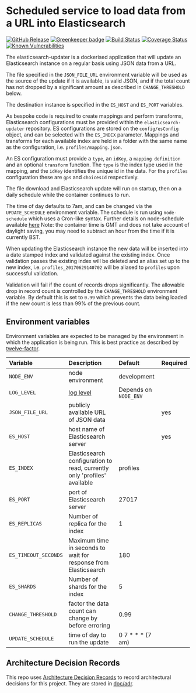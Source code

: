 # Scheduled service to load data from a URL into Elasticsearch

[![GitHub Release](https://img.shields.io/github/release/nhsuk/elasticsearch-updater.svg)](https://github.com/nhsuk/elasticsearch-updater/releases/latest/)
[![Greenkeeper badge](https://badges.greenkeeper.io/nhsuk/elasticsearch-updater.svg)](https://greenkeeper.io/)
[![Build Status](https://travis-ci.org/nhsuk/elasticsearch-updater.svg?branch=master)](https://travis-ci.org/nhsuk/elasticsearch-updater)
[![Coverage Status](https://coveralls.io/repos/github/nhsuk/elasticsearch-updater/badge.svg?branch=master)](https://coveralls.io/github/nhsuk/elasticsearch-updater?branch=master)
[![Known Vulnerabilities](https://snyk.io/test/github/nhsuk/elasticsearch-updater/badge.svg)](https://snyk.io/test/github/nhsuk/elasticsearch-updater)

The elasticsearch-updater is a dockerised application that will update an Elasticsearch instance on a regular basis using JSON data from a URL.

The  file specified in the `JSON_FILE_URL` environment variable will be used as the source of the update if
it is available, is valid JSON, and if the total count has not dropped by a significant amount as described in `CHANGE_THRESHOLD` below.

The destination instance is specified in the `ES_HOST` and `ES_PORT` variables.

As bespoke code is required to create mappings and perform transforms, Elasticsearch configurations must be provided within the `elasticsearch-updater` repository. ES configurations are stored on the `config/esConfig` object, and can be selected with the `ES_INDEX` parameter.
Mappings and transforms for each available index are held in a folder with the same name as the configuration, i.e. `profiles/mapping.json`.

An ES configuration must provide a `type`, an `idKey`, a `mapping definition` and an optional `transform` function.
The `type` is the index type used in the mapping, and the `idKey` identifies the unique id in the data. For the `profiles` configuration these are    `gps` and `choicesId` respectively.

The file download and Elasticsearch update will run on startup, then on a daily schedule while the container continues to run.

The time of day defaults to 7am, and can be changed via the `UPDATE_SCHEDULE` environment variable.
The schedule is run using `node-schedule` which uses a Cron-like syntax. Further details on node-schedule available [here](https://www.npmjs.com/package/node-schedule)
Note: the container time is GMT and does not take account of daylight saving, you may need to subtract an hour from the time if it is currently BST.

When updating the Elasticsearch instance the new data will be inserted into a date stamped index and validated against the
existing index. Once validation passes the existing index will be deleted and an alias set up to the new index, i.e. `profiles_20170629140702` will be aliased to `profiles` upon successful validation.

Validation will fail if the count of records drops significantly. The allowable drop in record count is controlled by
the `CHANGE_THRESHOLD` environment variable. By default this is set to `0.99` which prevents the data being loaded if the new count
is less than 99% of the previous count.

## Environment variables

Environment variables are expected to be managed by the environment in which
the application is being run. This is best practice as described by
[twelve-factor](https://12factor.net/config).

| Variable                           | Description                                                              | Default                 | Required   |
| :--------------------------------- | :--------------------------------------------------------------------    | :---------------------- | :--------- |
| `NODE_ENV`                         | node environment                                                         | development             |            |
| `LOG_LEVEL`                        | [log level](https://github.com/trentm/node-bunyan#levels)                | Depends on `NODE_ENV`   |            |
| `JSON_FILE_URL`                    | publicly available URL of JSON data                                      |                         | yes        |
| `ES_HOST`                          | host name of Elasticsearch server                                        |                         | yes        |
| `ES_INDEX`                         | Elasticsearch configuration to read, currently only 'profiles' available | profiles                |            |
| `ES_PORT`                          | port of Elasticsearch server                                             | 27017                   |            |
| `ES_REPLICAS`                      | Number of replica for the index                                          | 1                       |            |
| `ES_TIMEOUT_SECONDS`               | Maximum time in seconds to wait for response from Elasticsearch          | 180                     |            |
| `ES_SHARDS`                        | Number of shards for the index                                           | 5                       |            |
| `CHANGE_THRESHOLD`                 | factor the data count can change by before erroring                      | 0.99                    |            |
| `UPDATE_SCHEDULE`                  | time of day to run the update                                            | 0 7 * * *  (7 am)       |            |

## Architecture Decision Records
 
This repo uses
[Architecture Decision Records](http://thinkrelevance.com/blog/2011/11/15/documenting-architecture-decisions)
to record architectural decisions for this project.
They are stored in [doc/adr](doc/adr).
